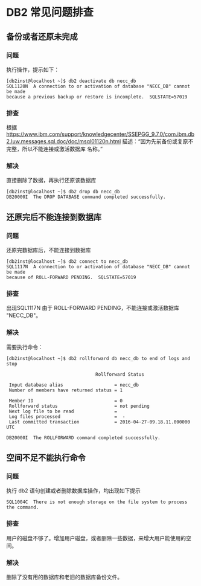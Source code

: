 DB2 常见问题排查
====

##  备份或者还原未完成

### 问题

执行操作，提示如下：

```
[db2inst@localhost ~]$ db2 deactivate db necc_db
SQL1120N  A connection to or activation of database "NECC_DB" cannot be made 
because a previous backup or restore is incomplete.  SQLSTATE=57019
```

### 排查

根据 <https://www.ibm.com/support/knowledgecenter/SSEPGG_9.7.0/com.ibm.db2.luw.messages.sql.doc/doc/msql01120n.html>
描述：“因为先前备份或复原不完整，所以不能连接或激活数据库 名称。”

### 解决

直接删除了数据，再执行还原该数据库

```
[db2inst@localhost ~]$ db2 drop db necc_db
DB20000I  The DROP DATABASE command completed successfully.
```


## 还原完后不能连接到数据库

### 问题

还原完数据库后，不能连接到数据库

```
[db2inst@localhost ~]$ db2 connect to necc_db
SQL1117N  A connection to or activation of database "NECC_DB" cannot be made 
because of ROLL-FORWARD PENDING.  SQLSTATE=57019
```

### 排查

出现SQL1117N  由于 ROLL-FORWARD PENDING，不能连接或激活数据库 "NECC_DB"。

### 解决

需要执行命令：

```
[db2inst@localhost ~]$ db2 rollforward db necc_db to end of logs and stop

                                 Rollforward Status

 Input database alias                   = necc_db
 Number of members have returned status = 1

 Member ID                              = 0
 Rollforward status                     = not pending
 Next log file to be read               =
 Log files processed                    =  -
 Last committed transaction             = 2016-04-27-09.18.11.000000 UTC

DB20000I  The ROLLFORWARD command completed successfully.

```

## 空间不足不能执行命令

### 问题

执行 db2 语句创建或者删除数据库操作，均出现如下提示

```
SQL1004C  There is not enough storage on the file system to process the command.
```
### 排查

用户的磁盘不够了。增加用户磁盘，或者删除一些数据，来增大用户能使用的空间。

### 解决

删除了没有用的数据库和老旧的数据库备份文件。